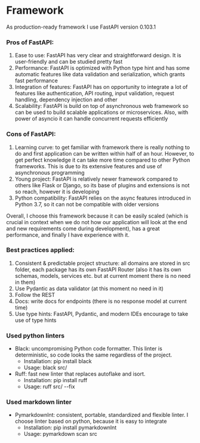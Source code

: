 # Framework
As production-ready framework I use FastAPI version 0.103.1

### Pros of FastAPI:
1) Ease to use: FastAPI has very clear and straightforward design. It is user-friendly and can be studied pretty fast
2) Performance: FastAPI is optimized with Python type hint and has some automatic features like data validation and serialization, which grants fast performance
3) Integration of features: FastAPI has on opportunity to integrate a lot of features like authentication, API routing, input validation, request handling, dependency injection and other
4) Scalability: FastAPI is build on top of asynchronous web framework so can be used to build scalable applications or microservices. Also, with power of asyncio it can handle concurrent requests efficiently
### Cons of FastAPI:
1) Learning curve: to get familiar with framework there is really nothing to do and first application can be written within half of an hour. However, to get perfect knowledge it can take more time compared to other Python frameworks. This is due to its extensive features and use of asynchronous programming
2) Young project: FastAPI is relatively newer framework compared to others like Flask or Django, so its base of plugins and extensions is not so reach, however it is developing
3) Python compatibility: FastAPI relies on the async features introduced in Python 3.7, so it can not be compatible with older versions

Overall, I choose this framework because it can be easily scaled (which is crucial in context when we do not how our application will look at the end and new requirements come during development), has a great performance, and finally I have experience with it.

### Best practices applied:
1) Consistent & predictable project structure: all domains are stored in src folder, each package has its own FastAPI Router (also it has its own schemas, models, services etc. but at current moment there is no need in them)
2) Use Pydantic as data validator (at this moment no need in it)
3) Follow the REST
4) Docs: write docs for endpoints (there is no response model at current time)
5) Use type hints: FastAPI, Pydantic, and modern IDEs encourage to take use of type hints

### Used python linters
* Black: uncompromising Python code formatter. This linter is deterministic, so code looks the same regardless of the project.
  * Installation: pip install black
  * Usage: black src/
* Ruff: fast new linter that replaces autoflake and isort.
  * Installation: pip install ruff
  * Usage: ruff src/ --fix

### Used markdown linter
* Pymarkdownlnt: consistent, portable, standardized and flexible linter. I choose linter based on python, because it is easy to integrate
  * Installation: pip install pymarkdownlnt
  * Usage: pymarkdown scan src